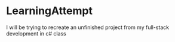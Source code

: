 # LearningAttempt
I will be trying to recreate an unfinished project from my full-stack development in c# class
